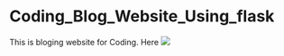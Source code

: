 # Coding_Blog_Website_Using_flask
This is bloging website for Coding. Here 
<img src="https://drive.google.com/file/d/1Y1Nef4eGOcfLpy0mBIb3_z5BBeNQ4fRo/view?usp=sharing.png">
